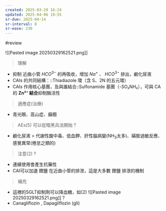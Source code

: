 ```yaml
---
created: 2025-03-29 16:24
updated: 2025-04-06 19:55
sr-due: 2025-04-14
sr-interval: 8
sr-ease: 230
---
```


#review 

![[Pasted image 20250329162521.png]]


>理解

- 抑制 近曲小管 $HCO^{3-}$ 的再吸收，增加 $Na^+$ 、 $HCO^{3-}$ 排出，鹼化尿液
- CAIs 的共同結構：::Thiadiazole 環（含 S、2N 的五元環） <!--SR:!2025-04-09,3,250-->
- CAIs 作用核心基團，及與誰結合::Sulfonamide 基團（-SO₂NH₂），可與 CA 的 **Zn²⁺ 結合**抑制酶活性 <!--SR:!2025-04-09,3,250-->

> 適應症(治療)

- 青光眼、高山症、癲癇

> AEs(5) 可以從暗黑兵法開始
?
- 鹼化尿液 > 代謝性酸中毒、低血鉀、肝性腦病變(NH$_3$太多)、磺胺過敏反應、感覺異常(倦怠之類的) <!--SR:!2025-04-07,1,210-->


> 注意(2)
?
- 連續使用會產生抗藥性
- CAI可以加速 鋰鹽 在近曲小管的排泄，這是大多數 鋰鹽 排泄的機制 <!--SR:!2025-04-09,3,250-->

> 補充

- 這裡的SGLT抑制劑可以降血糖，如(2)
![[Pasted image 20250329162521.png]]
?
- Canagliflozin , Dapagliflozin (gli) <!--SR:!2025-04-09,3,250-->
